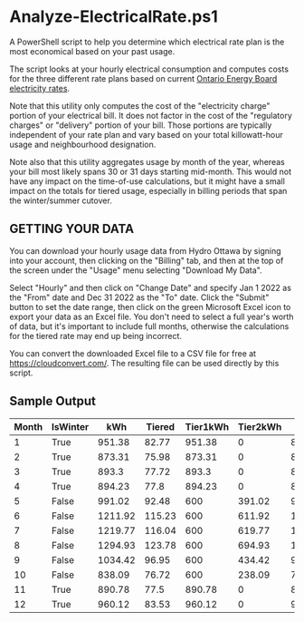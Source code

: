 # Analyze-ElectricalRate.ps1

A PowerShell script to help you determine which electrical rate plan is the
most economical based on your past usage.

The script looks at your hourly electrical consumption and computes
costs for the three different rate plans based on current
[Ontario Energy Board electricity rates](https://www.oeb.ca/consumer-information-and-protection/electricity-rates).

Note that this utility only computes the cost of the "electricity charge"
portion of your electrical bill. It does not factor in the cost of the
"regulatory charges" or "delivery" portion of your bill. Those portions
are typically independent of your rate plan and vary based on your total
killowatt-hour usage and neighbourhood designation.

Note also that this utility aggregates usage by month of the year,
whereas your bill most likely spans 30 or 31 days starting mid-month.
This would not have any impact on the time-of-use calculations, but it
might have a small impact on the totals for tiered usage, especially
in billing periods that span the winter/summer cutover.

## GETTING YOUR DATA

You can download your hourly usage data from Hydro Ottawa by signing
into your account, then clicking on the "Billing" tab, and then at
the top of the screen under the "Usage" menu selecting "Download My Data".

Select "Hourly" and then click on "Change Date" and specify Jan 1 2022
as the "From" date and Dec 31 2022 as the "To" date. Click the "Submit"
button to set the date range, then click on the green Microsoft Excel
icon to export your data as an Excel file. You don't need to select a
full year's worth of data, but it's important to include full months,
otherwise the calculations for the tiered rate may end up being incorrect.

You can convert the downloaded Excel file to a CSV file for free at
https://cloudconvert.com/. The resulting file can be used directly by
this script.

## Sample Output

Month|IsWinter|kWh|Tiered|Tier1kWh|Tier2kWh|TOU|TOUkWhOffPeak|TOUkWhMidPeak|TOUkWhPeak|ULO|ULOkWh|ULOkWhOffPeak|ULOkWhMidPeak|ULOkWhPeak|Best
-|-|-|-|-|-|-|-|-|-|-|-|-|-|-|-
1|True|951.38|82.77|951.38|0|88.28|612.33|167.99|171.06|91.7|244.45|256.38|299.08|151.47|Tiered
2|True|873.31|75.98|873.31|0|80.83|564.91|153.97|154.43|85.22|220.01|227.72|282.95|142.63|Tiered
3|True|893.3|77.72|893.3|0|84.89|536.61|177.14|179.55|89.62|238.5|169.95|326.42|158.43|Tiered
4|True|894.23|77.8|894.23|0|82.83|576.03|160.01|158.19|88.58|239.66|191.42|307.93|155.22|Tiered
5|False|991.02|92.48|600|391.02|90.44|660.07|170.96|159.99|94.93|281.91|239.1|306.78|163.23|TOU
6|False|1211.92|115.23|600|611.92|110|812.85|212.39|186.68|123.28|350.04|243.37|373.73|244.78|TOU
7|False|1219.77|116.04|600|619.77|109.43|843.58|200.02|176.17|118.34|368.74|282.5|346.8|221.73|TOU
8|False|1294.93|123.78|600|694.93|116.82|885.75|214.53|194.65|130.07|423.79|235.67|362.74|272.73|TOU
9|False|1034.42|96.95|600|434.42|93.95|690.72|184.91|158.79|101.73|290.36|233.92|325.96|184.18|TOU
10|False|838.09|76.72|600|238.09|77.92|531.59|157.15|149.35|85.63|215.86|189.62|271.05|161.56|Tiered
11|True|890.78|77.5|890.78|0|84.79|532.94|177.16|180.68|92.78|226.4|172.87|314.57|176.94|Tiered
12|True|960.12|83.53|960.12|0|90.99|580.07|190.36|189.69|99.7|260.09|162.76|344.44|192.83|Tiered
